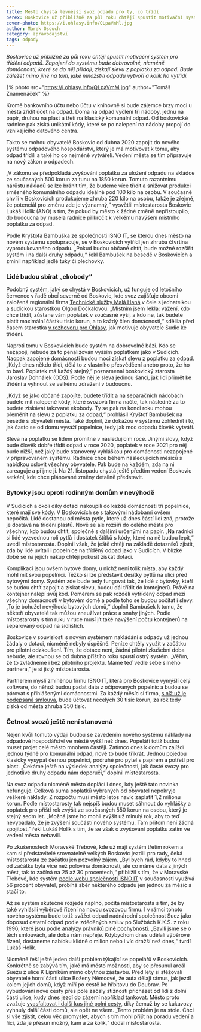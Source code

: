 ```yaml
---
title: Město chystá levnější svoz odpadu pro ty, co třídí
perex: Boskovice už přibližně za půl roku chtějí spustit motivační systém pro třídění odpadů. Zapojení do systému bude dobrovolné, nicméně domácnosti, které se do něj přidají, získají slevu z poplatku za odpad.
cover-photo: https://i.ohlasy.info/QLpaVmMl.jpg
author: Marek Osouch
category: zpravodajství
tags: odpady
---
```


*Boskovice už přibližně za půl roku chtějí spustit motivační systém pro třídění odpadů. Zapojení do systému bude dobrovolné, nicméně domácnosti, které se do něj přidají, získají slevu z poplatku za odpad. Bude záležet mimo jiné na tom, jaké množství odpadu vytvoří a kolik ho vytřídí.*

{% photo src="https://i.ohlasy.info/QLpaVmM.jpg" author="Tomáš Znamenáček" %}

Kromě bankovního účtu nebo účtu v knihovně si bude zájemce brzy moci u města zřídit účet na odpad. Doma na odpad vyčlení tři nádoby, jednu na papír, druhou na plast a třetí na klasický komunální odpad. Od boskovické radnice pak získá unikátní kódy, které se po nalepení na nádoby propojí do vznikajícího datového centra.

Takto se mohou obyvatelé Boskovic od dubna 2020 zapojit do nového systému odpadového hospodářství, který je má motivovat k tomu, aby odpad třídili a také ho co nejméně vytvářeli. Vedení města se tím připravuje na nový zákon o odpadech.

„V zákonu se předpokládá zvyšování poplatku za uložení odpadu na skládce ze současných 500 korun za tunu na 1850 korun. Tomuto razantnímu nárůstu nákladů se lze bránit tím, že budeme více třídit a snižovat produkci směsného komunálního odpadu ideálně pod 100 kilo na osobu. V současné chvíli v Boskovicích produkujeme zhruba 220 kilo na osobu, takže je zřejmé, že potenciál pro změnu zde je významný,“ vysvětlil místostarosta Boskovic Lukáš Holík (ANO) s tím, že pokud by město k žádné změně nepřistoupilo, do budoucna by musela radnice přikročit k velkému navýšení místního poplatku za odpad.

Podle Kryštofa Bambuška ze společnosti ISNO IT, se kterou dnes město na novém systému spolupracuje, se v Boskovicích vytřídí jen zhruba čtvrtina vyprodukovaného odpadu. „Pokud budou občané chtít, bude možné rozšířit systém i na další druhy odpadu,“ řekl Bambušek na besedě v Boskovicích a zmínil například jedlé tuky či plechovky.

### Lidé budou sbírat „ekobody“

Podobný systém, jaký se chystá v Boskovicích, už funguje od letošního července v řadě obcí severně od Boskovic, kde svoz zajišťuje obcemi založená regionální firma [Technické služby Malá Haná](https://ohlasy.info/clanky/2019/05/svoz-odpadu.html) v čele s jednatelkou a sudickou starostkou Olgou Dočkalovou. „Místním jsem řekla: vážení, kdo chce třídit, zůstane vám poplatek v současné výši, a kdo ne, tak budete platit maximální částku tisíc korun, a to každý člen domácnosti,“ sdělila před časem starostka [v rozhovoru pro Ohlasy](https://ohlasy.info/clanky/2019/04/rozhovor-dockalova.html), jak motivuje obyvatele Sudic ke třídění.

Naproti tomu v Boskovicích bude systém na dobrovolné bázi. Kdo se nezapojí, nebude za to penalizován vyšším poplatkem jako v Sudicích. Naopak zapojené domácnosti budou moci získat slevu z poplatku za odpad. „Když dnes někdo třídí, dělá to z vlastního přesvědčení anebo proto, že ho to baví. Poplatek má každý stejný,“ poznamenal boskovický starosta Jaroslav Dohnálek (ODS). Podle něj je sleva jedinou šancí, jak lidi přimět ke třídění a vyhnout se velkému zdražení v budoucnu.

„Když se jako občané zapojíte, budete třídit a na separačních nádobách budete mít nalepené kódy, které svozová firma načte, tak následně za to budete získávat takzvané ekobody. Ty se pak na konci roku mohou přeměnit na slevu z poplatku za odpad,“ prohlásil Kryštof Bambušek na besedě s obyvateli města. Také doplnil, že dokážou v systému zohlednit i to, jak často se od domu vyváží popelnice, tedy jak moc odpadu člověk vytváří.

Sleva na poplatku se lidem promítne v následujícím roce. Jinými slovy, když bude člověk dobře třídit odpad v roce 2020, poplatek v roce 2021 pro něj bude nižší, než jaký bude stanovený vyhláškou pro domácnosti nezapojené v připravovaném systému. Radnice chce během následujících měsíců s nabídkou oslovit všechny obyvatele. Pak bude na každém, zda na ni zareaguje a přijme ji. Na 21. listopadu chystá ještě předtím vedení Boskovic setkání, kde chce plánované změny detailně představit.

### Bytovky jsou oproti rodinným domům v nevýhodě

V Sudicích a okolí díky dotaci nakoupili do každé domácnosti tři popelnice, které mají své kódy. V Boskovicích se s takovými nádobami ovšem nepočítá. Lidé dostanou od města pytle, které už dnes částí lidí zná, protože je dostává na třídění plastů. Nově se ale rozšíří do celého města pro všechny, kdo budou chtít, společně s dalšími určenými na papír. „Na radnici si lidé vyzvednou roli pytlů i dostatek štítků s kódy, které na ně budou lepit,“ uvedl místostarosta. Doplnil však, že ještě chtějí na základě dotazníků zjistit, zda by lidé uvítali i popelnice na tříděný odpad jako v Sudicích. V blízké době se na jejich nákup chtějí pokusit získat dotaci.

Komplikací jsou ovšem bytové domy, u nichž není tolik místa, aby každý mohl mít svou popelnici. Těžko si lze představit desítky pytlů na ulici před bytovými domy. Systém zde bude tedy fungovat tak, že lidé z bytovky, kteří se budou chtít zapojit a získat slevu, budou dál třídit do kontejnerů. Právě na kontejner nalepí svůj kód. Poměrem se pak rozdělí vytříděný odpad mezi všechny domácnosti v bytovém domě a podle toho se budou počítat i slevy. „To je bohužel nevýhoda bytových domů,“ doplnil Bambušek k tomu, že někteří obyvatelé tak můžou zneužívat práce a snahy jiných. Podle místostarosty s tím ruku v ruce musí jít také navýšení počtu kontejnerů na separovaný odpad na sídlištích.

Boskovice v souvislosti s novým systémem nakládání s odpady už jednou žádaly o dotaci, nicméně nebyly úspěšné. Peníze chtěly využít v začátku pro pilotní odzkoušení. Tím, že dotace není, žádná pilotní zkušební doba nebude, ale rovnou se od dubna příštího roku spustí ostrý systém. „Věřím, že to zvládneme i bez pilotního projektu. Máme teď vedle sebe silného partnera,“ je si jistý místostarosta.

Partnerem myslí zmíněnou firmu ISNO IT, která pro Boskovice vymýšlí celý software, do něhož budou padat data z očipovaných popelnic a budou se párovat s přihlášenými domácnostmi. Za každý měsíc si firma, [s níž už je podepsaná smlouva](https://www.hlidacstatu.cz/Detail/10261446), bude účtovat necelých 30 tisíc korun, za rok tedy získá od města zhruba 350 tisíc.

### Četnost svozů ještě není stanovená

Nejen kvůli tomuto výdaji budou se zavedením nového systému náklady na odpadové hospodářství ve městě vyšší než dnes. Popeláři totiž budou muset projet celé město mnohem častěji. Zatímco dnes k domům zajíždí jednou týdně pro komunální odpad, nově to bude třikrát. Jednou pojedou klasicky vysypat černou popelnici, podruhé pro pytel s papírem a potřetí pro plast. „Čekáme ještě na výsledek analýzy společnosti, jak časté svozy pro jednotlivé druhy odpadu nám doporučí,“ doplnil místostarosta.

Na svoz odpadu nicméně město doplácí i dnes, kdy ještě tato novinka nefunguje. Celková suma poplatků vybraných od obyvatel nepokryje veškeré náklady. Z rozpočtu musí město letos navíc zaplatit 1,2 milionu korun. Podle místostarosty tak nejspíš budou muset sáhnout do vyhlášky a poplatek pro příští rok zvýšit ze současných 550 korun na osobu, který je stejný sedm let. „Možná jsme ho mohli zvýšit už minulý rok, aby to teď nevypadalo, že je zvýšení součástí nového systému. Tam přitom není žádná spojitost,“ řekl Lukáš Holík s tím, že se však o zvyšování poplatku zatím ve vedení města nebavili. 

Po zkušenostech Moravské Třebové, kde už mají systém třetím rokem a kam si představitelé srovnatelně velkých Boskovic jezdili pro rady, čeká místostarosta ze začátku jen pozvolný zájem. „Byl bych rád, kdyby to hned od začátku byla více než polovina domácností, ale co máme data z jiných měst, tak to začíná na 25 až 30 procentech,“ přiblížil s tím, že v Moravské Třebové, kde systém [podle webu společnosti ISNO IT](https://www.mojeodpadky.cz) v současnosti využívá 56 procent obyvatel, probíhá sběr některého odpadu jen jednou za měsíc a stačí to.

Až se systém skutečně rozjede naplno, počítá místostarosta s tím, že by také vyhlásili výběrové řízení na novou svozovou firmu. I v rámci tohoto nového systému bude totiž svážet odpad nadnárodní společnost Suez jako doposud ostatní odpad podle zděděných smluv po Službách K.K.Š. z roku 1996, [které jsou podle analýzy právníků plné pochybností](https://ohlasy.info/clanky/2018/12/smlouvy-odpad.html). „Bavili jsme se o těch smlouvách, ale doba nám nepřeje. Kdybychom dnes udělali výběrové řízení, dostaneme nabídku klidně o milion nebo i víc dražší než dnes,“ tvrdí Lukáš Holík.

Nicméně řeší ještě jeden další problém týkající se popelářů v Boskovicích. Konkrétně se zabývá tím, jaké má město možnosti, aby se přesunul areál Suezu z ulice K Lipníkům mimo obytnou zástavbu. Před lety si stěžovali obyvatelé horní části ulice Boženy Němcové, že auta dělají rámus, jak jezdí kolem jejich domů, když míří po cestě ke hřbitovu do Doubrav. Po vybudování nové cesty přes pole začaly stížnosti přicházet od lidí z dolní části ulice, kudy dnes jezdí do zázemí například tankovat. Město proto zvažuje [vyasfaltovat i další kus jiné polní cesty](https://forum.ohlasy.info/t/filipika-proti-asfaltovani/272), díky čemuž by se kukavozy vyhnuly další části domů, ale opět ne všem. „Tento problém je na stole. Chci si vše zjistit, celou věc promyslet, abych s tím mohl přijít na poradu vedení a říci, zda je přesun možný, kam a za kolik,“ dodal místostarosta.